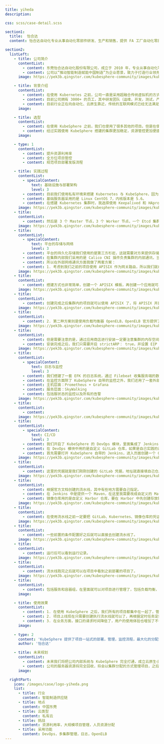 ```yaml
---
title: yiheda
description:

css: scss/case-detail.scss

section1:
  title:  怡合达
  content: 怡合达自动化专业从事自动化零部件研发、生产和销售，提供 FA 工厂自动化零部件一站式供应。

section2:
  listLeft:
    - title: 公司简介
      contentList:
        - content: 东莞怡合达自动化股份有限公司，成立于 2010 年，专业从事自动化零部件研发、生产和销售，提供 FA 工厂自动化零部件一站式供应。公司深耕自动化设备行业，基于应用场景对自动化设备零部件进行标准化设计和分类选型，通过标准设定、产品开发、供应链管理、平台化运营，以信息和数字化为驱动，致力于为自动化设备行业提供高品质、低成本、短交期的自动化零部件产品。
        - content: 公司以“推动智能制造赋能中国制造”为企业愿景，致力于打造行业领先的 FA 工厂自动化零部件一站式供应商。公司以平台化为支撑，以信息和数字化为驱动，充分整合社会资源，链接自动化设备行业上下游资源，以标准设定和产品开发为起点，遵循“产品供给一平台整合一生态驱动”的发展路径，逐渐提高自动化设备中零部件标准化、模块化、组件化的覆盖比例，提升自动化设备供给效率，降低综合成本，最终推动自动化行业的技术进步。
      image: https://pek3b.qingstor.com/kubesphere-community/images/kubesphere-yiheda-1.png

    - title: 背景介绍
      contentList:
        - content: 在使用 Kubernetes 之前，公司一直是采用超融合传统虚拟机的方式来部署上线项目，这就导致公司资源浪费非常严重，每年单单在服务器的开销就大大增加。项目在上线的过程中出错的几率非常大，并且难以排查，没有一套规范的流程，需要开发人员手动部署，导致人员消耗非常严重。
        - content: 目前公司拥有 3000+ 的员工，其中研发团队（运维，开发，测试，产品等）超过 300 人，在苏州，湖北都有研发团队。
        - content: 目前行业正在向自动化、云原生靠近，传统的互联网模式已经无法满足大公司的业务需求了，为了让开发人员将更多的精力放在业务上，自动化部署、项目的全方位监控就变得越来越重要。目前公司云原生是刚刚起步，很多东西需要去探索发现，所以技术上有很多欠缺，需要非常细致地理解各个组件的运行原理和模式。
      image: 

    - title: 选型
      contentList:
        - content: 在使用 KubeSphere 之前，我们也使用了很多其他的项目。但是在使用过程中发现，其他工具的功能并不是很完善，遇到问题很难排查，社区也不是很活跃，这就导致我们的使用成本和维护成本大大增加。
        - content: 经过实践使用 KubeSphere 搭建的集群更加稳定，资源管控更加便捷，与同类云原生产品相比，KubeSphere 几乎实现了我们在生产环境会用到的所有功能。于是我们就开始在测试环境搭建并使用，随后慢慢地向生产环境迁移。目前我们公司有三分之一的项目已经迁移到 KubeSphere 平台上，并且回收了之前的旧服务器，大大提高了资源使用率。
      image: 

    - type: 1
      contentList:
        - content: 提升资源利用率
        - content: 全方位项目管控
        - content: 规范项目部署发版流程

    - title: 实践过程
      contentList:
        - specialContent:
            text: 基础设施与部署架构
            level: 3
        - content: 目前我们使用私有环境来搭建 Kubernetes 与 KubeSphere，因为是在我们内部使用，所以不考虑在云上进行搭建。
        - content: 基础服务器采用的是 Linux CentOS 7，内核版本是 5.6。
        - content: 在搭建 Kubernetes 集群时，我选择使用 Keepalived 和 HAproxy 创建高可用 Kubernetes 集群，其中包括两个负载均衡入口。
      image: https://pek3b.qingstor.com/kubesphere-community/images/kubesphere-yiheda-2.png
    - title:
      contentList:
        - content: 然后是 3 个 Master 节点，3 个 Worker 节点，一个 Etcd 集群，因为是多集群，我会为公司每个项目创建一个集群，所以我们单个集群分配的资源不是很多，当资源不够使用时需要进行申请。
      image: https://pek3b.qingstor.com/kubesphere-community/images/kubesphere-yiheda-3.png
    - title:
      contentList:
        - specialContent:
            text: 平台的存储与网络
            level: 3
        - content: 平台的持久化存储我们使用的是第三方杉岩，这就需要对方来提供存储卷和创建存储系统空间，所以在这里就不做过多介绍。大家也可以使用开源的存储插件来做，KubeSphere 文档中提到了很多开源存储插件，使用起来也非常的方便。
        - content: 在集群内部我们采用的是 Calico CNI 插件负责集群的内部通讯，当我们的服务部署至 Kubernetes 集群时会产生一个内部访问地址，这个地址在我们集群内是可以 ping 通和访问的，但外部无法访问。
        - content: 所以在外部网络通讯方面我做了两套方案：
        - content: 1. 考虑到我们之前的项目使用 APISIX 作为网关路由，所以我们就在集群内搭建了 APISIX：
      image: https://pek3b.qingstor.com/kubesphere-community/images/kubesphere-yiheda-4.png
    - title:
      contentList:
        - content: 搭建方式也非常简单，创建一个 APISIX 模板，再创建一个应用就可以了：
      image: https://pek3b.qingstor.com/kubesphere-community/images/kubesphere-yiheda-5.png
    - title:
      contentList:
        - content: 创建完成之后集群内的项目就可以使用 APISIX 了，将 APISIX 开启对外访问，作为集群的唯一入口，接下来在服务中创建路由，就会在 APISIX 中自动生成一条路由规则与上游服务：
      image: https://pek3b.qingstor.com/kubesphere-community/images/kubesphere-yiheda-6.png
    - title:
      contentList:
        - content: 2. 第二种方案则是使用负载均衡器 OpenELB，OpenELB 官方提供了三种模式，我们选用的是 Layer2 模式，因为 BGP 和 VIP 需要机器的支持，就暂时没有搭建，后续会考虑改用另外两种模式对外访问。
      image: https://pek3b.qingstor.com/kubesphere-community/images/kubesphere-yiheda-7.png
    - title:
      contentList:
        - content: 但是需要注意的是，通过应用商店进行安装一定要注意集群的内存空间是否充足，否则会导致集群监控组件异常。
        - content: 安装完成之后，我们只需要开启 strictARP： true，并设置 EIP 池就可以了，然后我们在部署服务时加上注解。将 type 改为 LoadBalance，就会在我们的 IP 池中获取一个对外访问的 IP 分配给服务进行对外访问了。
      image: https://pek3b.qingstor.com/kubesphere-community/images/kubesphere-yiheda-code.png
    - title:
      contentList:
        - specialContent:
            text: 日志与监控
            level: 3
        - content: 我们搭建了一套 EFK 的日志系统，通过 Filebeat 收集服务端的数据，再通过 Kafka 发送到 es 中，然后通过 Kibana 查询日志数据，另外我们增加了一套 SkyWalking，它会给我们生成一个链路 ID，这样我们就可以根据这个链路 ID 直接查找当前请求下的所有日志。
        - content: 在监控方面除了 KubeSphere 自带的监控之外，我们还用了一套外部的监控系统：
        - content: 主机层面：Prometheus + Grafana
        - content: 服务层面：SkyWalking
        - content: 包括服状态的监控以及所有的告警
      image: https://pek3b.qingstor.com/kubesphere-community/images/kubesphere-yiheda-8.png
    - title:
      contentList:
        - content: 
      image: https://pek3b.qingstor.com/kubesphere-community/images/kubesphere-yiheda-9.png
    - title:
      contentList:
        - specialContent:
            text: CI/CD
            level: 3
        - content: 我们开启了 KubeSphere 的 DevOps 模块，里面集成了 Jenkins，流水线的构建，实现了项目从拉取代码，质量检查到项目部署一键化的流程。
        - content: 在 DevOps 模块中用的是自定义 GitLab 仓库，如果是自己实践的话可以去 KubeSphere 应用商店中下载使用，在这里我就介绍一下自定义实现。
        - content: 首先需要打开 KubeSphere 自带的 Jenkins，进入页面创建一个 GitLab 的凭证，然后在系统配置自定义 GitLab 的地址。
      image: https://pek3b.qingstor.com/kubesphere-community/images/kubesphere-yiheda-10.png
    - title:
      contentList:
        - content: 这里的凭据就是我们刚刚创建的 GitLab 凭据，地址就直接填自己仓库的地址，然后就可以在 KubeSphere 中看到刚刚填写的地址了。
      image: https://pek3b.qingstor.com/kubesphere-community/images/kubesphere-yiheda-11.png
    - title:
      contentList:
        - content: 根据官方文档创建的流水线，其中有些地方需要自己指定。
        - content: 在 Jenkins 中是提供一个 Maven，在这里我需要改成自定义的 Maven，不然项目构建的时候会失败，我们只需要在 configMap 中修改 setting.xml 文件就可以了。
        - content: 镜像仓库用的是自定义 Harbor 仓库，要在 Harbor 中先创建存放镜像的地址，然后创建权限，在 KubeSphere 中添加凭证就可以使用了。
      image: https://pek3b.qingstor.com/kubesphere-community/images/kubesphere-yiheda-12.png
    - title:
      contentList:
        - content: 在使用流水线之前一定要把 GitLab、Kubernetes、镜像仓库的凭证建好，后面直接使用就可以了。
      image: https://pek3b.qingstor.com/kubesphere-community/images/kubesphere-yiheda-13.png
    - title:
      contentList:
        - content: 一些前置的条件配置好之后就可以直接去创建流水线了。
      image: https://pek3b.qingstor.com/kubesphere-community/images/kubesphere-yiheda-14.png
    - title:
      contentList:
        - content: 运行后可以看到运行记录。
      image: https://pek3b.qingstor.com/kubesphere-community/images/kubesphere-yiheda-15.png
    - title:
      contentList:
        - content: 流水线跑完之后就可以在项目中看到之前部署的项目了。
      image: https://pek3b.qingstor.com/kubesphere-community/images/kubesphere-yiheda-16.png
    - title:
      contentList:
        - content: 包括服务和容器组，在里面就可以对项目进行管理了，包括负载均衡，网关，路由，扩容等一些操作。
      image: 

    - title: 使用效果
      contentList:
        - content: 1. 在使用 KubeSphere 之后，我们所有的项目都集中在一起了，管理起来方便很多，服务器的资源也很大程度的减少，在资金方面节省了很多。
        - content: 2. 项目上线现在只需要创建执行流水线就可以了，再根据定时任务定时执行，并且项目可以自动增加副本，项目启动失败会自动回滚到之前的版本。
        - content: 3. 在业务方面，接口的请求时间降低了，用户的使用体验也增加了不少，出现 bug 能够快速的定位并解决问题。
      image: 
    
    - type: 2
      content: 'KubeSphere 提供了项目一站式的部署，管理，监控流程，最大化的分配资源使用率，提高项目的稳定性，降低了维护成本和人员消耗。'
      author: '怡合达'

    - title: 未来规划
      contentList:
        - content: 未来我们将把公司内部系统与 KubeSphere 完全打通，成立云原生小组来负责云原生的研发工作。
        - content: 公司的服务器资源将完全回收，将会以集群分配的方式管理项目，之后会自研一些插件和组件使用并进行开源。
      image: 

  rightPart:
    icon: /images/case/logo-yiheda.png
    list:
      - title: 行业
        content: 智能制造供应链
      - title: 地点
        content: 中国东莞
      - title: 云类型
        content: 私有云
      - title: 挑战
        content: 资源利用率，大规模项目管理，人员资源分配
      - title: 采用功能
        content: DevOps，多集群管理，日志，OpenELB
---
```

